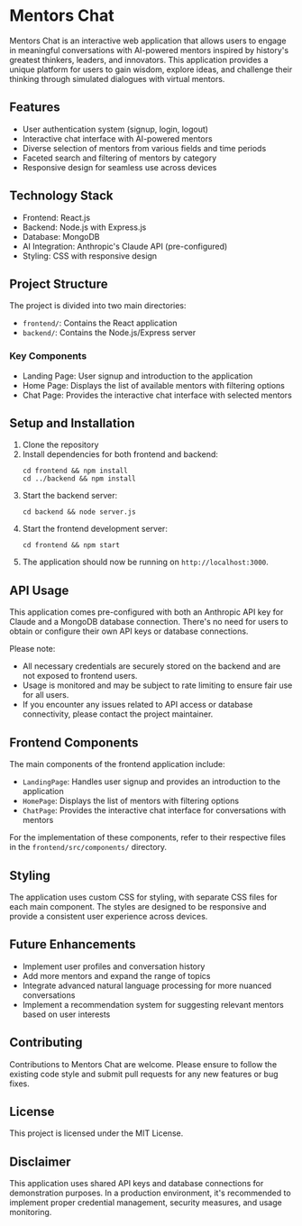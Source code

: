 # Mentors Chat

Mentors Chat is an interactive web application that allows users to engage in meaningful conversations with AI-powered mentors inspired by history's greatest thinkers, leaders, and innovators. This application provides a unique platform for users to gain wisdom, explore ideas, and challenge their thinking through simulated dialogues with virtual mentors.

## Features

- User authentication system (signup, login, logout)
- Interactive chat interface with AI-powered mentors
- Diverse selection of mentors from various fields and time periods
- Faceted search and filtering of mentors by category
- Responsive design for seamless use across devices

## Technology Stack

- Frontend: React.js
- Backend: Node.js with Express.js
- Database: MongoDB
- AI Integration: Anthropic's Claude API (pre-configured)
- Styling: CSS with responsive design

## Project Structure

The project is divided into two main directories:
- `frontend/`: Contains the React application
- `backend/`: Contains the Node.js/Express server

### Key Components

- Landing Page: User signup and introduction to the application
- Home Page: Displays the list of available mentors with filtering options
- Chat Page: Provides the interactive chat interface with selected mentors

## Setup and Installation

1. Clone the repository
2. Install dependencies for both frontend and backend:
    ```
    cd frontend && npm install
    cd ../backend && npm install
    ```
3. Start the backend server:
    ```
    cd backend && node server.js
    ```
4. Start the frontend development server:
   ```
   cd frontend && npm start
   ```
5. The application should now be running on `http://localhost:3000`.

## API Usage

This application comes pre-configured with both an Anthropic API key for Claude and a MongoDB database connection. There's no need for users to obtain or configure their own API keys or database connections.

Please note:
- All necessary credentials are securely stored on the backend and are not exposed to frontend users.
- Usage is monitored and may be subject to rate limiting to ensure fair use for all users.
- If you encounter any issues related to API access or database connectivity, please contact the project maintainer.

## Frontend Components

The main components of the frontend application include:
- `LandingPage`: Handles user signup and provides an introduction to the application
- `HomePage`: Displays the list of mentors with filtering options
- `ChatPage`: Provides the interactive chat interface for conversations with mentors

For the implementation of these components, refer to their respective files in the `frontend/src/components/` directory.

## Styling

The application uses custom CSS for styling, with separate CSS files for each main component. The styles are designed to be responsive and provide a consistent user experience across devices.

## Future Enhancements

- Implement user profiles and conversation history
- Add more mentors and expand the range of topics
- Integrate advanced natural language processing for more nuanced conversations
- Implement a recommendation system for suggesting relevant mentors based on user interests

## Contributing

Contributions to Mentors Chat are welcome. Please ensure to follow the existing code style and submit pull requests for any new features or bug fixes.

## License

This project is licensed under the MIT License.

## Disclaimer

This application uses shared API keys and database connections for demonstration purposes. In a production environment, it's recommended to implement proper credential management, security measures, and usage monitoring.








